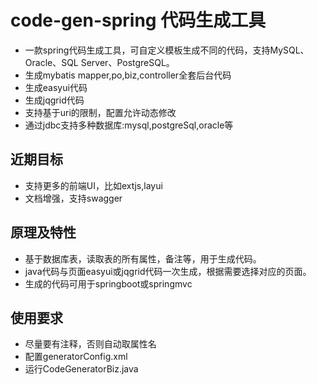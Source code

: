 # code-gen-spring 代码生成工具
* 一款spring代码生成工具，可自定义模板生成不同的代码，支持MySQL、Oracle、SQL Server、PostgreSQL。
* 生成mybatis mapper,po,biz,controller全套后台代码
* 生成easyui代码
* 生成jqgrid代码
* 支持基于uri的限制，配置允许动态修改
* 通过jdbc支持多种数据库:mysql,postgreSql,oracle等

## 近期目标
* 支持更多的前端UI，比如extjs,layui
* 文档增强，支持swagger

## 原理及特性
* 基于数据库表，读取表的所有属性，备注等，用于生成代码。
* java代码与页面easyui或jqgrid代码一次生成，根据需要选择对应的页面。
* 生成的代码可用于springboot或springmvc

## 使用要求
* 尽量要有注释，否则自动取属性名
* 配置generatorConfig.xml
* 运行CodeGeneratorBiz.java